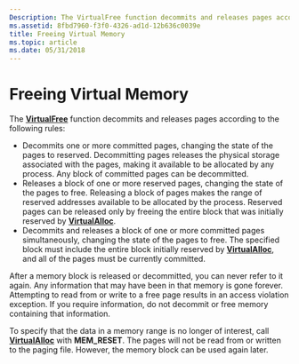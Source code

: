 ```yaml
---
Description: The VirtualFree function decommits and releases pages according to the following rules.
ms.assetid: 8fbd7960-f3f0-4326-ad1d-12b636c0039e
title: Freeing Virtual Memory
ms.topic: article
ms.date: 05/31/2018
---
```


# Freeing Virtual Memory

The [**VirtualFree**](https://msdn.microsoft.com/en-us/library/Aa366892(v=VS.85).aspx) function decommits and releases pages according to the following rules:

-   Decommits one or more committed pages, changing the state of the pages to reserved. Decommitting pages releases the physical storage associated with the pages, making it available to be allocated by any process. Any block of committed pages can be decommitted.
-   Releases a block of one or more reserved pages, changing the state of the pages to free. Releasing a block of pages makes the range of reserved addresses available to be allocated by the process. Reserved pages can be released only by freeing the entire block that was initially reserved by [**VirtualAlloc**](https://msdn.microsoft.com/en-us/library/Aa366887(v=VS.85).aspx).
-   Decommits and releases a block of one or more committed pages simultaneously, changing the state of the pages to free. The specified block must include the entire block initially reserved by [**VirtualAlloc**](https://msdn.microsoft.com/en-us/library/Aa366887(v=VS.85).aspx), and all of the pages must be currently committed.

After a memory block is released or decommitted, you can never refer to it again. Any information that may have been in that memory is gone forever. Attempting to read from or write to a free page results in an access violation exception. If you require information, do not decommit or free memory containing that information.

To specify that the data in a memory range is no longer of interest, call [**VirtualAlloc**](https://msdn.microsoft.com/en-us/library/Aa366887(v=VS.85).aspx) with **MEM\_RESET**. The pages will not be read from or written to the paging file. However, the memory block can be used again later.

 

 



